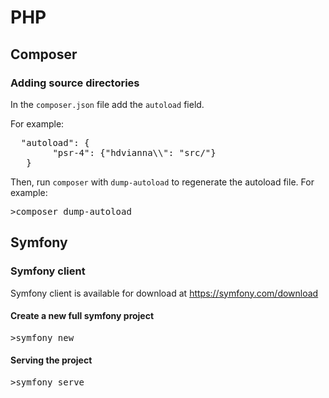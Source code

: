 # PHP

## Composer

### Adding source directories

In the `composer.json` file add the `autoload` field.

For example:

<pre>
  "autoload": {
        "psr-4": {"hdvianna\\": "src/"}
   }
</pre>

Then, run `composer` with `dump-autoload` to regenerate the autoload file.
For example:
<pre>
>composer dump-autoload
</pre>

## Symfony

### Symfony client

Symfony client is available for download at https://symfony.com/download

#### Create a new full symfony project 
<pre>
>symfony new <project_nama>
</pre>

#### Serving the project
<pre>
>symfony serve
</pre>


